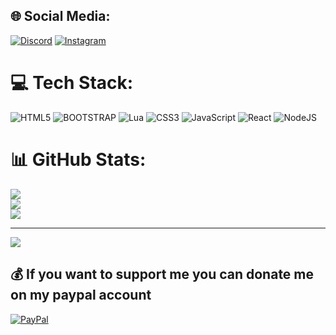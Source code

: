 ## 🌐 Social Media:
[![Discord](https://img.shields.io/badge/Discord-%237289DA.svg?logo=discord&logoColor=white)](https://discord.gg/mihai.0623) [![Instagram](https://img.shields.io/badge/Instagram-%23E4405F.svg?logo=Instagram&logoColor=white)](https://instagram.com/mihai.0623) 

# 💻 Tech Stack:

![HTML5](https://img.shields.io/badge/html5-%23E34F26.svg?style=for-the-badge&logo=html5&logoColor=white) ![BOOTSTRAP]([https://raw.githubusercontent.com/devicons/devicon/master/icons/bootstrap/bootstrap-plain-wordmark.svg](https://raw.githubusercontent.com/devicons/devicon/master/icons/bootstrap/bootstrap-plain-wordmark.svg)) ![Lua](https://img.shields.io/badge/lua-%232C2D72.svg?style=for-the-badge&logo=lua&logoColor=white) ![CSS3](https://img.shields.io/badge/css3-%231572B6.svg?style=for-the-badge&logo=css3&logoColor=white) ![JavaScript](https://img.shields.io/badge/javascript-%23323330.svg?style=for-the-badge&logo=javascript&logoColor=%23F7DF1E) ![React](https://img.shields.io/badge/react-%2320232a.svg?style=for-the-badge&logo=react&logoColor=%2361DAFB) ![NodeJS](https://img.shields.io/badge/node.js-6DA55F?style=for-the-badge&logo=node.js&logoColor=white)
# 📊 GitHub Stats:
![](https://github-readme-stats.vercel.app/api?username=m1ha1233&theme=dark&hide_border=false&include_all_commits=true&count_private=true)<br/>
![](https://github-readme-streak-stats.herokuapp.com/?user=m1ha1233&theme=dark&hide_border=false)<br/>
![](https://github-readme-stats.vercel.app/api/top-langs/?username=m1ha1233&theme=dark&hide_border=false&include_all_commits=true&count_private=true&layout=compact)

---
[![](https://visitcount.itsvg.in/api?id=m1ha1233&icon=0&color=0)](https://visitcount.itsvg.in)

  ## 💰 If you want to support me you can donate me on my paypal account
  [![PayPal](https://img.shields.io/badge/PayPal-00457C?style=for-the-badge&logo=paypal&logoColor=white)](https://paypal.me/paypal.me/mihai0623) 

